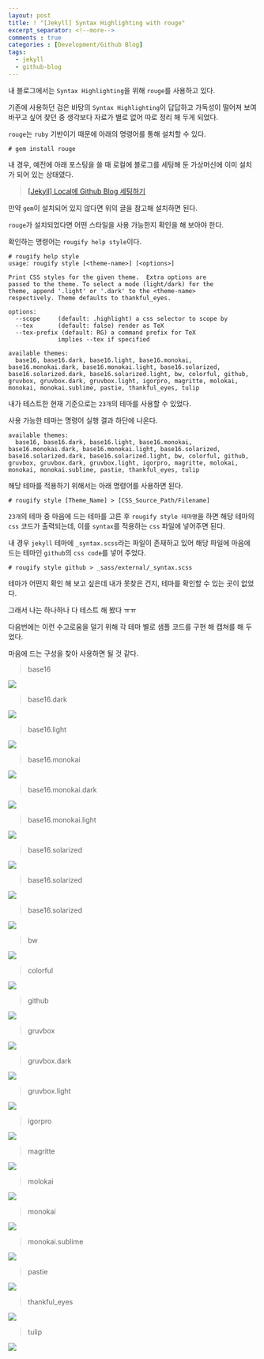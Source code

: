 ```yaml
---
layout: post
title: ! "[Jekyll] Syntax Highlighting with rouge"
excerpt_separator: <!--more-->
comments : true
categories : [Development/Github Blog]
tags:
  - jekyll
  - github-blog
---
```


내 블로그에서는 `Syntax Highlighting`을 위해 `rouge`를 사용하고 있다.  

기존에 사용하던 검은 바탕의 `Syntax Highlighting`이 답답하고 가독성이 떨어져 보여 바꾸고 싶어 찾던 중 생각보다 자료가 별로 없어 따로 정리 해 두게 되었다.  

<!--more-->

`rouge`는 `ruby` 기반이기 때문에 아래의 명령어를 통해 설치할 수 있다.  

```
# gem install rouge
```

내 경우, 예전에 아래 포스팅을 쓸 때 로컬에 블로그를 세팅해 둔 가상머신에 이미 설치가 되어 있는 상태였다.  

> [[Jekyll] Local에 Github Blog 세팅하기](https://mingzz1.github.io/development/github%20blog/2020/01/06/jekyll-local_blog_setting.html)

만약 `gem`이 설치되어 있지 않다면 위의 글을 참고해 설치하면 된다.  

`rouge`가 설치되었다면 어떤 스타일을 사용 가능한지 확인을 해 보아야 한다.  

확인하는 명령어는 `rougify help style`이다.  

```
# rougify help style
usage: rougify style [<theme-name>] [<options>]

Print CSS styles for the given theme.  Extra options are
passed to the theme. To select a mode (light/dark) for the
theme, append '.light' or '.dark' to the <theme-name>
respectively. Theme defaults to thankful_eyes.

options:
  --scope     (default: .highlight) a css selector to scope by
  --tex       (default: false) render as TeX
  --tex-prefix (default: RG) a command prefix for TeX
              implies --tex if specified

available themes:
  base16, base16.dark, base16.light, base16.monokai, base16.monokai.dark, base16.monokai.light, base16.solarized, base16.solarized.dark, base16.solarized.light, bw, colorful, github, gruvbox, gruvbox.dark, gruvbox.light, igorpro, magritte, molokai, monokai, monokai.sublime, pastie, thankful_eyes, tulip
```

내가 테스트한 현재 기준으로는 `23개`의 테마를 사용할 수 있었다.  

사용 가능한 테마는 명령어 실행 결과 하단에 나온다.  

```
available themes:
  base16, base16.dark, base16.light, base16.monokai, base16.monokai.dark, base16.monokai.light, base16.solarized, base16.solarized.dark, base16.solarized.light, bw, colorful, github, gruvbox, gruvbox.dark, gruvbox.light, igorpro, magritte, molokai, monokai, monokai.sublime, pastie, thankful_eyes, tulip
```

해당 테마를 적용하기 위해서는 아래 명령어를 사용하면 된다.  

```
# rougify style [Theme_Name] > [CSS_Source_Path/Filename]
```

`23개`의 테마 중 마음에 드는 테마를 고른 후 `rougify style 테마명`을 하면 해당 테마의 `css` 코드가 출력되는데, 이를 `syntax`를 적용하는 `css` 파일에 넣어주면 된다.  

내 경우 `jekyll` 테마에 `_syntax.scss`라는 파일이 존재하고 있어 해당 파일에 마음에 드는 테마인 `github`의 `css code`를 넣어 주었다.    

```
# rougify style github > _sass/external/_syntax.scss
```

테마가 어떤지 확인 해 보고 싶은데 내가 못찾은 건지, 테마를 확인할 수 있는 곳이 없었다.  

그래서 나는 하나하나 다 테스트 해 봤다 ㅠㅠ  

다음번에는 이런 수고로움을 덜기 위해 각 테마 별로 샘플 코드를 구현 해 캡쳐를 해 두었다.  

마음에 드는 구성을 찾아 사용하면 될 것 같다.  

> base16  

![](/images/development/blog/rougify-theme/base16.png)

> base16.dark  

![](/images/development/blog/rougify-theme/base16.dark.png)

> base16.light  

![](/images/development/blog/rougify-theme/base16.light.png)

> base16.monokai  

![](/images/development/blog/rougify-theme/base16.monokai.png)

> base16.monokai.dark  

![](/images/development/blog/rougify-theme/base16.monokai.dark.png)

> base16.monokai.light  

![](/images/development/blog/rougify-theme/base16.monokai.light.png)

> base16.solarized  

![](/images/development/blog/rougify-theme/base16.solarized.png)

> base16.solarized  

![](/images/development/blog/rougify-theme/base16.solarized.dark.png)

> base16.solarized  

![](/images/development/blog/rougify-theme/base16.solarized.light.png)

> bw  

![](/images/development/blog/rougify-theme/bw.png)

> colorful  

![](/images/development/blog/rougify-theme/colorful.png)

> github  

![](/images/development/blog/rougify-theme/github.png)

> gruvbox  

![](/images/development/blog/rougify-theme/gruvbox.png)

> gruvbox.dark  

![](/images/development/blog/rougify-theme/gruvbox.dark.png)

> gruvbox.light  

![](/images/development/blog/rougify-theme/gruvbox.light.png)

> igorpro  

![](/images/development/blog/rougify-theme/igorpro.png)

> magritte  

![](/images/development/blog/rougify-theme/magritte.png)

> molokai  

![](/images/development/blog/rougify-theme/molokai.png)

> monokai  

![](/images/development/blog/rougify-theme/monokai.png)

> monokai.sublime  

![](/images/development/blog/rougify-theme/monokai.sublime.png)

> pastie  

![](/images/development/blog/rougify-theme/pastie.png)

> thankful_eyes  

![](/images/development/blog/rougify-theme/thankful_eyes.png)

> tulip  

![](/images/development/blog/rougify-theme/tulip.png)
